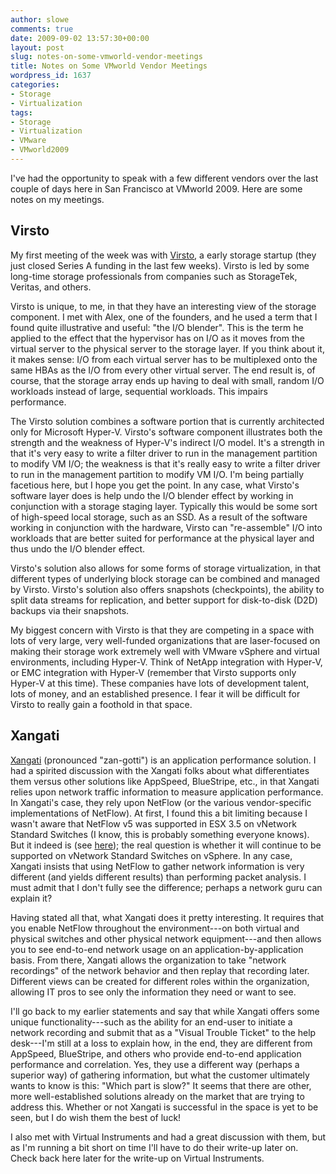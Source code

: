 ```yaml
---
author: slowe
comments: true
date: 2009-09-02 13:57:30+00:00
layout: post
slug: notes-on-some-vmworld-vendor-meetings
title: Notes on Some VMworld Vendor Meetings
wordpress_id: 1637
categories:
- Storage
- Virtualization
tags:
- Storage
- Virtualization
- VMware
- VMworld2009
---
```


I've had the opportunity to speak with a few different vendors over the last couple of days here in San Francisco at VMworld 2009. Here are some notes on my meetings.

## Virsto

My first meeting of the week was with [Virsto](http://www.virsto.com/), a early storage startup (they just closed Series A funding in the last few weeks). Virsto is led by some long-time storage professionals from companies such as StorageTek, Veritas, and others.

Virsto is unique, to me, in that they have an interesting view of the storage component. I met with Alex, one of the founders, and he used a term that I found quite illustrative and useful: "the I/O blender". This is the term he applied to the effect that the hypervisor has on I/O as it moves from the virtual server to the physical server to the storage layer. If you think about it, it makes sense: I/O from each virtual server has to be multiplexed onto the same HBAs as the I/O from every other virtual server. The end result is, of course, that the storage array ends up having to deal with small, random I/O workloads instead of large, sequential workloads. This impairs performance.

The Virsto solution combines a software portion that is currently architected only for Microsoft Hyper-V. Virsto's software component illustrates both the strength and the weakness of Hyper-V's indirect I/O model. It's a strength in that it's very easy to write a filter driver to run in the management partition to modify VM I/O; the weakness is that it's really easy to write a filter driver to run in the management partition to modify VM I/O. I'm being partially facetious here, but I hope you get the point. In any case, what Virsto's software layer does is help undo the I/O blender effect by working in conjunction with a storage staging layer. Typically this would be some sort of high-speed local storage, such as an SSD. As a result of the software working in conjunction with the hardware, Virsto can "re-assemble" I/O into workloads that are better suited for performance at the physical layer and thus undo the I/O blender effect.

Virsto's solution also allows for some forms of storage virtualization, in that different types of underlying block storage can be combined and managed by Virsto. Virsto's solution also offers snapshots (checkpoints), the ability to split data streams for replication, and better support for disk-to-disk (D2D) backups via their snapshots.

My biggest concern with Virsto is that they are competing in a space with lots of very large, very well-funded organizations that are laser-focused on making their storage work extremely well with VMware vSphere and virtual environments, including Hyper-V. Think of NetApp integration with Hyper-V, or EMC integration with Hyper-V (remember that Virsto supports only Hyper-V at this time). These companies have lots of development talent, lots of money, and an established presence. I fear it will be difficult for Virsto to really gain a foothold in that space.

## Xangati

[Xangati](http://www.xangati.com/) (pronounced "zan-gotti") is an application performance solution. I had a spirited discussion with the Xangati folks about what differentiates them versus other solutions like AppSpeed, BlueStripe, etc., in that Xangati relies upon network traffic information to measure application performance. In Xangati's case, they rely upon NetFlow (or the various vendor-specific implementations of NetFlow). At first, I found this a bit limiting because I wasn't aware that NetFlow v5 was supported in ESX 3.5 on vNetwork Standard Switches (I know, this is probably something everyone knows). But it indeed is (see [here](http://www.vmware.com/resources/techresources/1014)); the real question is whether it will continue to be supported on vNetwork Standard Switches on vSphere. In any case, Xangati insists that using NetFlow to gather network information is very different (and yields different results) than performing packet analysis. I must admit that I don't fully see the difference; perhaps a network guru can explain it?

Having stated all that, what Xangati does it pretty interesting. It requires that you enable NetFlow throughout the environment---on both virtual and physical switches and other physical network equipment---and then allows you to see end-to-end network usage on an application-by-application basis. From there, Xangati allows the organization to take "network recordings" of the network behavior and then replay that recording later. Different views can be created for different roles within the organization, allowing IT pros to see only the information they need or want to see.

I'll go back to my earlier statements and say that while Xangati offers some unique functionality---such as the ability for an end-user to initiate a network recording and submit that as a "Visual Trouble Ticket" to the help desk---I'm still at a loss to explain how, in the end, they are different from AppSpeed, BlueStripe, and others who provide end-to-end application performance and correlation. Yes, they use a different way (perhaps a superior way) of gathering information, but what the customer ultimately wants to know is this: "Which part is slow?" It seems that there are other, more well-established solutions already on the market that are trying to address this. Whether or not Xangati is successful in the space is yet to be seen, but I do wish them the best of luck!

I also met with Virtual Instruments and had a great discussion with them, but as I'm running a bit short on time I'll have to do their write-up later on. Check back here later for the write-up on Virtual Instruments.
